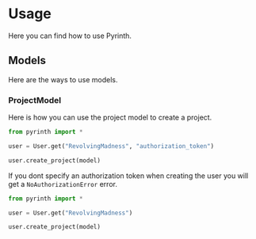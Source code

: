 # Usage
Here you can find how to use Pyrinth.

## Models
Here are the ways to use models.

### ProjectModel
Here is how you can use the project model to create a project.

```py
from pyrinth import *

user = User.get("RevolvingMadness", "authorization_token")

user.create_project(model)
```

If you dont specify an authorization token when creating the user you will get a `NoAuthorizationError` error.

```py
from pyrinth import *

user = User.get("RevolvingMadness")

user.create_project(model)
```